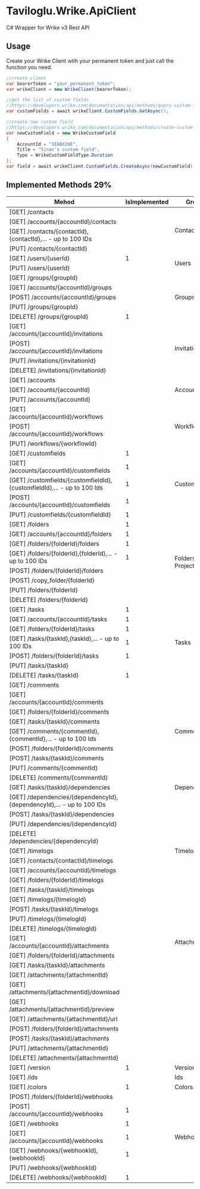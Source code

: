 # Taviloglu.Wrike.ApiClient
C# Wrapper for Wrike v3 Rest API

## Usage
Create your Wrike Client wtih your permanent token and just call the function you need.
```csharp
//create client
var bearerToken = "your_permanent_token";
var wrikeClient = new WrikeClient(bearerToken);

//get the list of custom fields
//https://developers.wrike.com/documentation/api/methods/query-custom-fields
var customFields = await wrikeClient.CustomFields.GetAsync();

//create new custom field
//https://developers.wrike.com/documentation/api/methods/create-custom-field
var newCustomField = new WrikeCustomField
{
    AccountId = "IEABX2HE",
    Title = "Sinan's custom field",
    Type = WrikeCustomFieldType.Duration
};
var field = await wrikeClient.CustomFields.CreateAsync(newCustomField);
```

## Implemented Methods 29%

<table class="tableizer-table">
<thead><tr class="tableizer-firstrow"><th>Mehod</th><th>IsImplemented</th><th>Group</th></tr></thead><tbody>
<tr>
                <td>[GET] /contacts</td>
                <td>&nbsp;</td>
                <td rowspan="4">Contacts</td>
            </tr>
            <tr>
                <td>[GET] /accounts/{accountId}/contacts</td>
                <td>&nbsp;</td>
            </tr>
            <tr>
                <td>[GET] /contacts/{contactId},{contactId},... - up to 100 IDs</td>
                <td>&nbsp;</td>
            </tr>
            <tr>
                <td>[PUT] /contacts/{contactId}</td>
                <td>&nbsp;</td>
            </tr>
 
 <tr><td>[GET] /users/{userId}</td><td>1</td><td rowspan="2">Users</td></tr>
 <tr><td>[PUT] /users/{userId}</td><td>&nbsp;</td></tr>
 <tr><td>[GET] /groups/{groupId}</td><td>&nbsp;</td><td rowspan="5">Groups</td></tr>
 <tr><td>[GET] /accounts/{accountId}/groups</td><td>&nbsp;</td></tr>
 <tr><td>[POST] /accounts/{accountId}/groups</td><td>&nbsp;</td></tr>
 <tr><td>[PUT] /groups/{groupId}</td><td>&nbsp;</td></tr>
 <tr><td>[DELETE] /groups/{groupId}</td><td>1</td></tr>
 
 <tr><td>[GET] /accounts/{accountId}/invitations</td><td>&nbsp;</td><td rowspan="4">Invitations</td></tr>
 <tr><td>[POST] /accounts/{accountId}/invitations</td><td>&nbsp;</td></tr>
 <tr><td>[PUT] /invitations/{invitationId}</td><td>&nbsp;</td></tr>
 <tr><td>[DELETE] /invitations/{invitationId}</td><td>&nbsp;</td></tr>
 
 <tr><td>[GET] /accounts</td><td>&nbsp;</td><td rowspan="3">Accounts</td></tr>
 <tr><td>[GET] /accounts/{accountId}</td><td>&nbsp;</td></tr>
 <tr><td>[PUT] /accounts/{accountId}</td><td>&nbsp;</td></tr>
 
 <tr><td>[GET] /accounts/{accountId}/workflows</td><td>&nbsp;</td><td rowspan="3">Workflows</td></tr>
 <tr><td>[POST] /accounts/{accountId}/workflows</td><td>&nbsp;</td></tr>
 <tr><td>[PUT] /workflows/{workflowId}</td><td>&nbsp;</td></tr>
 
 <tr><td>[GET] /customfields</td><td>1</td><td rowspan="5">Custom Fields</td></tr>
 <tr><td>[GET] /accounts/{accountId}/customfields</td><td>1</td></tr>
 <tr><td>[GET] /customfields/{customfieldId},{customfieldId},... - up to 100 Ids</td><td>1</td></tr>
 <tr><td>[POST] /accounts/{accountId}/customfields</td><td>1</td></tr>
 <tr><td>[PUT] /customfields/{customfieldId}</td><td>1</td></tr>
 
 <tr><td>[GET] /folders</td><td>1</td><td rowspan="8">Folders & Projects</td></tr>
 <tr><td>[GET] /accounts/{accountId}/folders</td><td>1</td></tr>
 <tr><td>[GET] /folders/{folderId}/folders</td><td>1</td></tr>
 <tr><td>[GET] /folders/{folderId},{folderId},... - up to 100 IDs</td><td>1</td></tr>
 <tr><td>[POST] /folders/{folderId}/folders</td><td>&nbsp;</td></tr>
 <tr><td>[POST] /copy_folder/{folderId}</td><td>&nbsp;</td></tr>
 <tr><td>[PUT] /folders/{folderId}</td><td>&nbsp;</td></tr>
 <tr><td>[DELETE] /folders/{folderId}</td><td>&nbsp;</td></tr>
 
 <tr><td>[GET] /tasks</td><td>1</td><td rowspan="7">Tasks</td></tr>
 <tr><td>[GET] /accounts/{accountId}/tasks</td><td>1</td></tr>
 <tr><td>[GET] /folders/{folderId}/tasks</td><td>1</td></tr>
 <tr><td>[GET] /tasks/{taskId},{taskId},... - up to 100 IDs</td><td>1</td></tr>
 <tr><td>[POST] /folders/{folderId}/tasks</td><td>1</td></tr>
 <tr><td>[PUT] /tasks/{taskId}</td><td>&nbsp;</td></tr>
 <tr><td>[DELETE] /tasks/{taskId}</td><td>1</td></tr>
 
 <tr><td>[GET] /comments</td><td>&nbsp;</td><td rowspan="9">Comments</td></tr>
 <tr><td>[GET] /accounts/{accountId}/comments</td><td>&nbsp;</td></tr>
 <tr><td>[GET] /folders/{folderId}/comments</td><td>&nbsp;</td></tr>
 <tr><td>[GET] /tasks/{taskId}/comments</td><td>&nbsp;</td></tr>
 <tr><td>[GET] /comments/{commentId},{commentId},... - up to 100 Ids</td><td>&nbsp;</td></tr>
 <tr><td>[POST] /folders/{folderId}/comments</td><td>&nbsp;</td></tr>
 <tr><td>[POST] /tasks/{taskId}/comments</td><td>&nbsp;</td></tr>
 <tr><td>[PUT] /comments/{commentId}</td><td>&nbsp;</td></tr>
 <tr><td>[DELETE] /comments/{commentId}</td><td>&nbsp;</td></tr>
 
 <tr><td>[GET] /tasks/{taskId}/dependencies</td><td>&nbsp;</td><td>Dependencies</td></tr>
 <tr><td>[GET] /dependencies/{dependencyId},{dependencyId},... - up to 100 IDs</td><td>&nbsp;</td><td>&nbsp;</td></tr>
 <tr><td>[POST] /tasks/{taskId}/dependencies</td><td>&nbsp;</td><td>&nbsp;</td></tr>
 <tr><td>[PUT] /dependencies/{dependencyId}</td><td>&nbsp;</td><td>&nbsp;</td></tr>
 <tr><td>[DELETE] /dependencies/{dependencyId}</td><td>&nbsp;</td><td>&nbsp;</td></tr>
 
 <tr><td>[GET] /timelogs</td><td>&nbsp;</td><td>Timelogs</td></tr>
 <tr><td>[GET] /contacts/{contactId}/timelogs</td><td>&nbsp;</td><td>&nbsp;</td></tr>
 <tr><td>[GET] /accounts/{accountId}/timelogs</td><td>&nbsp;</td><td>&nbsp;</td></tr>
 <tr><td>[GET] /folders/{folderId}/timelogs</td><td>&nbsp;</td><td>&nbsp;</td></tr>
 <tr><td>[GET] /tasks/{taskId}/timelogs</td><td>&nbsp;</td><td>&nbsp;</td></tr>
 <tr><td>[GET] /timelogs/{timelogId}</td><td>&nbsp;</td><td>&nbsp;</td></tr>
 <tr><td>[POST] /tasks/{taskId}/timelogs</td><td>&nbsp;</td><td>&nbsp;</td></tr>
 <tr><td>[PUT] /timelogs/{timelogId}</td><td>&nbsp;</td><td>&nbsp;</td></tr>
 <tr><td>[DELETE] /timelogs/{timelogId}</td><td>&nbsp;</td><td>&nbsp;</td></tr>
 
 <tr><td>[GET] /accounts/{accountId}/attachments</td><td>&nbsp;</td><td>Attachments</td></tr>
 <tr><td>[GET] /folders/{folderId}/attachments </td><td>&nbsp;</td><td>&nbsp;</td></tr>
 <tr><td>[GET] /tasks/{taskId}/attachments</td><td>&nbsp;</td><td>&nbsp;</td></tr>
 <tr><td>[GET] /attachments/{attachmentId}</td><td>&nbsp;</td><td>&nbsp;</td></tr>
 <tr><td>[GET] /attachments/{attachmentId}/download</td><td>&nbsp;</td><td>&nbsp;</td></tr>
 <tr><td>[GET] /attachments/{attachmentId}/preview </td><td>&nbsp;</td><td>&nbsp;</td></tr>
 <tr><td>[GET] /attachments/{attachmentId}/url</td><td>&nbsp;</td><td>&nbsp;</td></tr>
 <tr><td>[POST] /folders/{folderId}/attachments</td><td>&nbsp;</td><td>&nbsp;</td></tr>
 <tr><td>[POST] /tasks/{taskId}/attachments</td><td>&nbsp;</td><td>&nbsp;</td></tr>
 <tr><td>[PUT] /attachments/{attachmentId}</td><td>&nbsp;</td><td>&nbsp;</td></tr>
 <tr><td>[DELETE] /attachments/{attachmentId}</td><td>&nbsp;</td><td>&nbsp;</td></tr>
 
 <tr><td>[GET] /version</td><td>1</td><td>Version</td></tr>
 
 <tr><td>[GET] /ids</td><td>&nbsp;</td><td>Ids</td></tr>
 
 <tr><td>[GET] /colors</td><td>1</td><td>Colors</td></tr>
 
 <tr><td>[POST] /folders/{folderId}/webhooks</td><td>&nbsp;</td><td rowspan="7">Webhooks</td></tr>
 <tr><td>[POST] /accounts/{accountId}/webhooks</td><td>1</td></tr>
 <tr><td>[GET] /webhooks</td><td>1</td></tr>
 <tr><td>[GET] /accounts/{accountId}/webhooks</td><td>1</td></tr>
 <tr><td>[GET] /webhooks/{webhookId},{webhookId}</td><td>1</td></tr>
 <tr><td>[PUT] /webhooks/{webhookId}</td><td>&nbsp;</td></tr>
 <tr><td>[DELETE] /webhooks/{webhookId}</td><td>1</td></tr>
</tbody></table>
